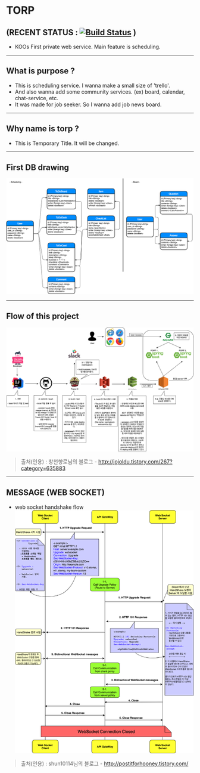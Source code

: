 # TORP
## (RECENT STATUS : [![Build Status](https://travis-ci.org/KOOSANGYOON/torp.svg?branch=master)](https://travis-ci.org/KOOSANGYOON/torp) )
- KOOs First private web service. Main feature is scheduling.

---
## What is purpose ?
- This is scheduling service. I wanna make a small size of 'trello'.
- And also wanna add some community services. (ex) board, calendar, chat-service, etc.
- It was made for job seeker. So I wanna add job news board.

---
## Why name is torp ?
- This is Temporary Title. It will be changed.

---
## First DB drawing
![Image](https://github.com/KOOSANGYOON/TIL/blob/master/TIL201805/UpdateOnce.png?raw=true)

---
## Flow of this project
![Image](https://github.com/KOOSANGYOON/TIL/blob/master/TIL201806/flow_drawing.png?raw=true)

> 출처(인용) : 창천향로님의 블로그 - http://jojoldu.tistory.com/267?category=635883

---
## MESSAGE (WEB SOCKET)

- web socket handshake flow
![Image](https://github.com/KOOSANGYOON/TIL/blob/master/TIL201806/WebSocket_HandShake.png?raw=true)

> 출처(인용) : shun10114님의 블로그 - http://postitforhooney.tistory.com/

